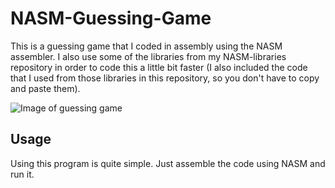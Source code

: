 # NASM-Guessing-Game
This is a guessing game that I coded in assembly using the NASM assembler. I also use some of the libraries from my NASM-libraries repository in order to code this a little bit faster (I also included the code that I used from those libraries in this repository, so you don't have to copy and paste them).

![Image of guessing game](https://preview.ibb.co/meFdde/guessinggame.png)

## Usage
Using this program is quite simple. Just assemble the code using NASM and run it.
